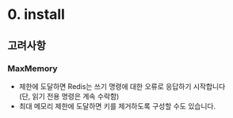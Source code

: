 # 0. install

## 고려사항

### MaxMemory

* 제한에 도달하면 Redis는 쓰기 명령에 대한 오류로 응답하기 시작합니다\
  (단, 읽기 전용 명령은 계속 수락함)
* 최대 메모리 제한에 도달하면 키를 제거하도록 구성할 수도 있습니다.

